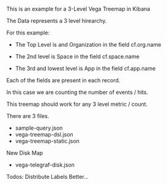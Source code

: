 This is an example for a 3-Level Vega Treemap in Kibana

The Data represents a 3 level hirearchy. 

For this example: 

* The Top Level is and Organization in the field cf.org.name

* The 2nd level is Space in the field cf.space.name

* The 3rd and lowest level is App in the field cf.app.name

Each of the fields are present in each record.

In this case we are counting the number of events / hits.

This treemap should work for any 3 level metric / count. 

There are 3 files.

* sample-query.json
* vega-treemap-dsl.json
* vega-treemap-static.json

New Disk Map
* vega-telegraf-disk.json

Todos: Distribute Labels Better... 




